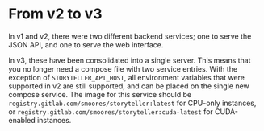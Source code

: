 # From v2 to v3

In v1 and v2, there were two different backend services; one to serve the JSON
API, and one to serve the web interface.

In v3, these have been consolidated into a single server. This means that you no
longer need a compose file with two service entries. With the exception of
`STORYTELLER_API_HOST`, all environment variables that were supported in v2 are
still supported, and can be placed on the single new compose service. The image
for this service should be `registry.gitlab.com/smoores/storyteller:latest` for
CPU-only instances, or `registry.gitlab.com/smoores/storyteller:cuda-latest` for
CUDA-enabled instances.
